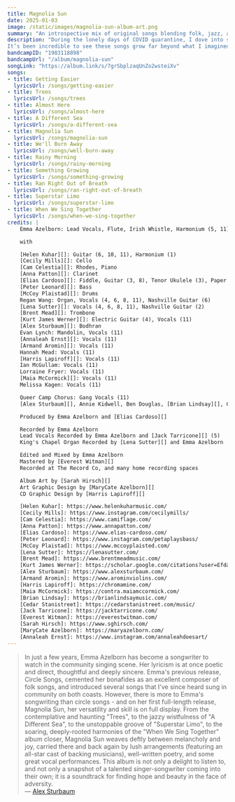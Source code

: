 ```yaml
---
title: Magnolia Sun
date: 2025-01-03
image: /static/images/magnolia-sun-album-art.png
summary: "An introspective mix of original songs blending folk, jazz, and pop"
description: "During the lonely days of COVID quarantine, I dove into songwriting. What started as an escape turned into a collection of songs that follow the journey from those isolated times through the gradual reopening of the world.
It’s been incredible to see these songs grow far beyond what I imagined. A huge part of that has been the chance to collaborate with the amazing friends and musicians that brought these songs to life in ways I never could have alone."
bandcampID: "1983118898"
bandcampUrl: "/album/magnolia-sun"
songLink: "https://album.link/s/7grSbplzaqUnZo2wsteiXv"
songs:
- title: Getting Easier
  lyricsUrl: /songs/getting-easier
- title: Trees
  lyricsUrl: /songs/trees
- title: Almost Here
  lyricsUrl: /songs/almost-here
- title: A Different Sea
  lyricsUrl: /songs/a-different-sea
- title: Magnolia Sun
  lyricsUrl: /songs/magnolia-sun
- title: We'll Burn Away
  lyricsUrl: /songs/well-burn-away
- title: Rainy Morning
  lyricsUrl: /songs/rainy-morning
- title: Something Growing
  lyricsUrl: /songs/something-growing
- title: Ran Right Out of Breath
  lyricsUrl: /songs/ran-right-out-of-breath
- title: Superstar Limo
  lyricsUrl: /songs/superstar-limo
- title: When We Sing Together
  lyricsUrl: /songs/when-we-sing-together
credits: |
    Emma Azelborn: Lead Vocals, Flute, Irish Whistle, Harmonium (5, 11), Electric Piano, Tenor Ukulele (2)  

    with  

    [Helen Kuhar][]: Guitar (6, 10, 11), Harmonium (1)  
    [Cecily Mills][]: Cello  
    [Cam Celestia][]: Rhodes, Piano  
    [Anna Patton][]: Clarinet  
    [Elias Cardoso][]: Fiddle, Guitar (3, 8), Tenor Ukulele (3), Paper Shaker (3)  
    [Peter Leonard][]: Bass  
    [McCoy Plaistad][]: Drums  
    Regan Wang: Organ, Vocals (4, 6, 8, 11), Nashville Guitar (6)  
    [Lena Sutter][]: Vocals (4, 6, 8, 11), Nashville Guitar (2)  
    [Brent Mead][]: Trombone  
    [Kurt James Werner][]: Electric Guitar (4), Vocals (11)  
    [Alex Sturbaum][]: Bodhran  
    Evan Lynch: Mandolin, Vocals (11)  
    [Annaleah Ernst][]: Vocals (11)  
    [Armand Aromin][]: Vocals (11)  
    Hannah Mead: Vocals (11)  
    [Harris Lapiroff][]: Vocals (11)  
    Ian McGullam: Vocals (11)  
    Lorraine Fryer: Vocals (11)  
    [Maia McCormick][]: Vocals (11)  
    Melissa Kagen: Vocals (11)  

    Queer Camp Chorus: Gang Vocals (11)  
    [Alex Sturbaum][], Annie Kidwell, Ben Douglas, [Brian Lindsay][], Caitlin Bannan, [Cedar Stanistreet][], Doe Taryn, Elsa Haun, Jack Laurel, Kim Cook, Margaret Pigman, Myles O'Donnell, Rae Eaton, Richard Barnes, Seraphina Nix, Watson Ladd  

    Produced by Emma Azelborn and [Elias Cardoso][]  

    Recorded by Emma Azelborn  
    Lead Vocals Recorded by Emma Azelborn and [Jack Tarricone][] (5)  
    King's Chapel Organ Recorded by [Lena Sutter][] and Emma Azelborn  

    Edited and Mixed by Emma Azelborn  
    Mastered by [Everest Witman][]  
    Recorded at The Record Co, and many home recording spaces  

    Album Art by [Sarah Hirsch][]  
    Art Graphic Design by [MaryCate Azelborn][]  
    CD Graphic Design by [Harris Lapiroff][]  

    [Helen Kuhar]: https://www.helenkuharmusic.com/
    [Cecily Mills]: https://www.instagram.com/cecilymills/
    [Cam Celestia]: https://www.camiflage.com/
    [Anna Patton]: https://www.annapatton.com/
    [Elias Cardoso]: https://www.elias-cardoso.com/
    [Peter Leonard]: https://www.instagram.com/petaplaysbass/
    [McCoy Plaistad]: https://www.mccoyplaisted.com/
    [Lena Sutter]: https://lenasutter.com/
    [Brent Mead]: https://www.brentmeadmusic.com/
    [Kurt James Werner]: https://scholar.google.com/citations?user=EfdaqWIAAAAJ&hl=en
    [Alex Sturbaum]: https://www.alexsturbaum.com/
    [Armand Aromin]: https://www.arominviolins.com/
    [Harris Lapiroff]: https://chromamine.com/
    [Maia McCormick]: https://contra.maiamccormick.com/
    [Brian Lindsay]: https://brianlindsaymusic.com/
    [Cedar Stanistreet]: https://cedarstanistreet.com/music/
    [Jack Tarricone]: https://jacktarricone.com/
    [Everest Witman]: https://everestwitman.com/
    [Sarah Hirsch]: https://www.sghirsch.com/
    [MaryCate Azelborn]: https://maryazelborn.com/
    [Annaleah Ernst]: https://www.instagram.com/annaleahdoesart/
---
```


> In just a few years, Emma Azelborn has become a songwriter to watch in the community singing scene. Her lyricism is at once poetic and direct, thoughtful and deeply sincere. Emma's previous release, Circle Songs, cemented her bonafides as an excellent composer of folk songs, and introduced several songs that I've since heard sung in community on both coasts. However, there is more to Emma's songwriting than circle songs - and on her first full-length release, Magnolia Sun, her versatility and skill is on full display. From the contemplative and haunting "Trees", to the jazzy wistfulness of "A Different Sea", to the unstoppable groove of "Superstar Limo", to the soaring, deeply-rooted harmonies of the "When We Sing Together" album closer, Magnolia Sun weaves deftly between melancholy and joy, carried there and back again by lush arrangements (featuring an all-star cast of backing musicians), well-written poetry, and some great vocal performances. This album is not only a delight to listen to, and not only a snapshot of a talented singer-songwriter coming into their own; it is a soundtrack for finding hope and beauty in the face of adversity.  
— [Alex Sturbaum](https://www.alexsturbaum.com/)
